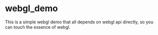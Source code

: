 # webgl_demo
This is a simple webgl demo that all  depends on webgl api directly, so you can touch the essence of webgl.
